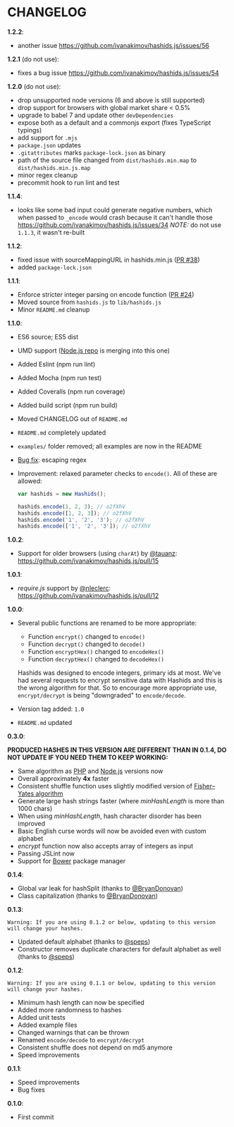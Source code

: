 
# CHANGELOG

**1.2.2**:

- another issue https://github.com/ivanakimov/hashids.js/issues/56

**1.2.1** (do not use):

- fixes a bug issue https://github.com/ivanakimov/hashids.js/issues/54

**1.2.0** (do not use):

- drop unsupported node versions (6 and above is still supported)
- drop support for browsers with global market share < 0.5%
- upgrade to babel 7 and update other `devDependencies`
- expose both as a default and a commonjs export (fixes TypeScript typings)
- add support for `.mjs`
- `package.json` updates
- `.gitattributes` marks `package-lock.json` as binary
- path of the source file changed from `dist/hashids.min.map` to `dist/hashids.min.js.map`
- minor regex cleanup
- precommit hook to run lint and test

**1.1.4**:

- looks like some bad input could generate negative numbers, which when passed to `_encode` would crash because it can't handle those <https://github.com/ivanakimov/hashids.js/issues/34>
*NOTE:* do not use `1.1.3`, it wasn't re-built

**1.1.2**:

- fixed issue with sourceMappingURL in hashids.min.js ([PR #38](https://github.com/ivanakimov/hashids.js/pull/38))
- added `package-lock.json`

**1.1.1**:

- Enforce stricter integer parsing on encode function ([PR #24](https://github.com/ivanakimov/hashids.js/pull/24))
- Moved source from `hashids.js` to `lib/hashids.js`
- Minor `README.md` cleanup

**1.1.0**:

- ES6 source; ES5 dist
- UMD support ([Node.js repo](https://github.com/ivanakimov/hashids.node.js) is merging into this one)
- Added Eslint (npm run lint)
- Added Mocha (npm run test)
- Added Coveralls (npm run coverage)
- Added build script (npm run build)
- Moved CHANGELOG out of `README.md`
- `README.md` completely updated
- `examples/` folder removed; all examples are now in the README
- [Bug fix](https://github.com/ivanakimov/hashids.node.js/issues/26): escaping regex
- Improvement: relaxed parameter checks to `encode()`. All of these are allowed:

	```javascript
	var hashids = new Hashids();

	hashids.encode(1, 2, 3); // o2fXhV
	hashids.encode([1, 2, 3]); // o2fXhV
	hashids.encode('1', '2', '3'); // o2fXhV
	hashids.encode(['1', '2', '3']); // o2fXhV
	```

**1.0.2**:

- Support for older browsers (using `charAt`) by [@tauanz](https://github.com/tauanz): <https://github.com/ivanakimov/hashids.js/pull/15>

**1.0.1**:

- *require.js* support by [@nleclerc](https://github.com/nleclerc): <https://github.com/ivanakimov/hashids.js/pull/12>

**1.0.0**:

- Several public functions are renamed to be more appropriate:
	- Function `encrypt()` changed to `encode()`
	- Function `decrypt()` changed to `decode()`
	- Function `encryptHex()` changed to `encodeHex()`
	- Function `decryptHex()` changed to `decodeHex()`

	Hashids was designed to encode integers, primary ids at most. We've had several requests to encrypt sensitive data with Hashids and this is the wrong algorithm for that. So to encourage more appropriate use, `encrypt/decrypt` is being "downgraded" to `encode/decode`.

- Version tag added: `1.0`
- `README.md` updated

**0.3.0**:

**PRODUCED HASHES IN THIS VERSION ARE DIFFERENT THAN IN 0.1.4, DO NOT UPDATE IF YOU NEED THEM TO KEEP WORKING:**

- Same algorithm as [PHP](https://github.com/ivanakimov/hashids.php) and [Node.js](https://github.com/ivanakimov/hashids.node.js) versions now
- Overall approximately **4x** faster
- Consistent shuffle function uses slightly modified version of [Fisher–Yates algorithm](http://en.wikipedia.org/wiki/Fisher%E2%80%93Yates_shuffle#The_modern_algorithm)
- Generate large hash strings faster (where _minHashLength_ is more than 1000 chars)
- When using _minHashLength_, hash character disorder has been improved
- Basic English curse words will now be avoided even with custom alphabet
- _encrypt_ function now also accepts array of integers as input
- Passing JSLint now
- Support for [Bower](http://bower.io/) package manager

**0.1.4**:

- Global var leak for hashSplit (thanks to [@BryanDonovan](https://github.com/BryanDonovan))
- Class capitalization (thanks to [@BryanDonovan](https://github.com/BryanDonovan))

**0.1.3**:

	Warning: If you are using 0.1.2 or below, updating to this version will change your hashes.

- Updated default alphabet (thanks to [@speps](https://github.com/speps))
- Constructor removes duplicate characters for default alphabet as well (thanks to [@speps](https://github.com/speps))

**0.1.2**:

	Warning: If you are using 0.1.1 or below, updating to this version will change your hashes.

- Minimum hash length can now be specified
- Added more randomness to hashes
- Added unit tests
- Added example files
- Changed warnings that can be thrown
- Renamed `encode/decode` to `encrypt/decrypt`
- Consistent shuffle does not depend on md5 anymore
- Speed improvements

**0.1.1**:

- Speed improvements
- Bug fixes

**0.1.0**:

- First commit
